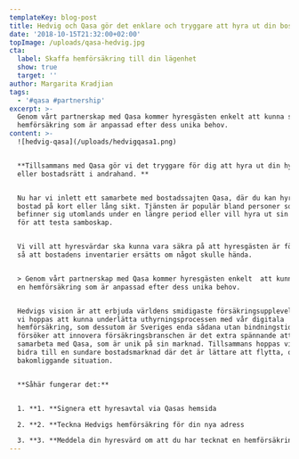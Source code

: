 ```yaml
---
templateKey: blog-post
title: Hedvig och Qasa gör det enklare och tryggare att hyra ut din bostad
date: '2018-10-15T21:32:00+02:00'
topImage: /uploads/qasa-hedvig.jpg
cta:
  label: Skaffa hemförsäkring till din lägenhet
  show: true
  target: ''
author: Margarita Kradjian
tags:
  - '#qasa #partnership'
excerpt: >-
  Genom vårt partnerskap med Qasa kommer hyresgästen enkelt att kunna skaffa en
  hemförsäkring som är anpassad efter dess unika behov.
content: >-
  ![hedvig-qasa](/uploads/hedvigqasa1.png)


  **Tillsammans med Qasa gör vi det tryggare för dig att hyra ut din hyres-
  eller bostadsrätt i andrahand. **


  Nu har vi inlett ett samarbete med bostadssajten Qasa, där du kan hyra ut din
  bostad på kort eller lång sikt. Tjänsten är populär bland personer som
  befinner sig utomlands under en längre period eller vill hyra ut sin bostad
  för att testa samboskap. 


  Vi vill att hyresvärdar ska kunna vara säkra på att hyresgästen är försäkrad,
  så att bostadens inventarier ersätts om något skulle hända. 


  > Genom vårt partnerskap med Qasa kommer hyresgästen enkelt  att kunna skaffa
  en hemförsäkring som är anpassad efter dess unika behov. 


  Hedvigs vision är att erbjuda världens smidigaste försäkringsupplevelse, och
  vi hoppas att kunna underlätta uthyrningsprocessen med vår digitala
  hemförsäkring, som dessutom är Sveriges enda sådana utan bindningstid. Då vi
  försöker att innovera försäkringsbranschen är det extra spännande att
  samarbeta med Qasa, som är unik på sin marknad. Tillsammans hoppas vi kunna
  bidra till en sundare bostadsmarknad där det är lättare att flytta, oavsett
  bakomliggande situation.


  **Såhär fungerar det:**


  1. **1. **Signera ett hyresavtal via Qasas hemsida

  2. **2. **Teckna Hedvigs hemförsäkring för din nya adress 

  3. **3. **Meddela din hyresvärd om att du har tecknat en hemförsäkring
---
```


